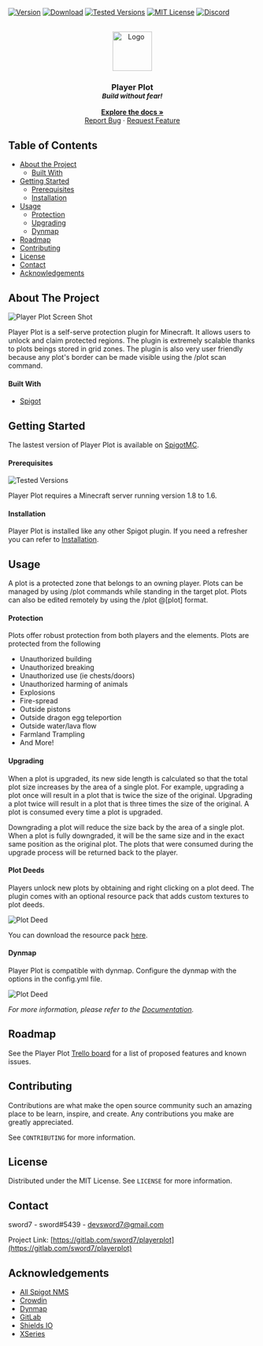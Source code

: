 <!-- PROJECT SHIELDS -->
<!--
*** I'm using markdown "reference style" links for readability.
*** Reference links are enclosed in brackets [ ] instead of parentheses ( ).
*** See the bottom of this document for the declaration of the reference variables
*** for contributors-url, forks-url, etc. This is an optional, concise syntax you may use.
*** https://www.markdownguide.org/basic-syntax/#reference-style-links
-->
[![Version][version-shield]][version-url]
[![Download][download-shield]][download-url]
[![Tested Versions][tested-shield]][tested-url]
[![MIT License][license-shield]][license-url]
[![Discord][discord-shield]][discord-url]

<!-- PROJECT LOGO -->
<br/>
<div align="center">
  <a href="https://gitlab.com/sword7/playerplot">
    <img src="https://assets.gitlab-static.net/uploads/-/system/project/avatar/11067249/playerplot.png" alt="Logo" width="80" height="80">
  </a>

  ### Player Plot <br><sub>*Build without fear!*</sub>
  **[Explore the docs »](https://gitlab.com/sword7/playerplot)**
  <br/>
  [Report Bug](https://discord.com/invite/hKTXQBH)
  ·
  [Request Feature](https://discord.com/invite/hKTXQBH)
</div>

<!-- TABLE OF CONTENTS -->
## Table of Contents

* [About the Project](#about-the-project)
  * [Built With](#built-with)
* [Getting Started](#getting-started)
  * [Prerequisites](#prerequisites)
  * [Installation](#installation)
* [Usage](#usage)
  * [Protection](#protection)
  * [Upgrading](#upgrading)
  * [Dynmap](#dynmap)
* [Roadmap](#roadmap)
* [Contributing](#contributing)
* [License](#license)
* [Contact](#contact)
* [Acknowledgements](#acknowledgements)

<!-- ABOUT THE PROJECT -->
## About The Project

![Player Plot Screen Shot](https://gitlab.com/sword7/playerplot/-/blob/master/images/cover.png)

Player Plot is a self-serve protection plugin for Minecraft. It allows users to unlock and claim protected regions. The plugin is extremely scalable thanks to plots beings stored in grid zones. The plugin is also very user friendly because any plot's border can be made visible using the /plot scan command.

#### Built With

* [Spigot](https://www.spigotmc.org/)


<!-- GETTING STARTED -->
## Getting Started

The lastest version of Player Plot is available on [SpigotMC](https://www.spigotmc.org/resources/player-plot.68033/).

#### Prerequisites

![Tested Versions][tested-shield]

Player Plot requires a Minecraft server running version 1.8 to 1.6.

#### Installation

Player Plot is installed like any other Spigot plugin. If you need a refresher you can refer to [Installation](https://gitlab.com/sword7/playerplot/-/wikis/setup/installation).

<!-- USAGE EXAMPLES -->
## Usage

A plot is a protected zone that belongs to an owning player. Plots can be managed by using /plot commands while standing in the target plot. Plots can also be edited remotely by using the /plot @[plot] format.

#### Protection

Plots offer robust protection from both players and the elements. Plots are protected from the following

- Unauthorized building
- Unauthorized breaking
- Unauthorized use (ie chests/doors)
- Unauthorized harming of animals
- Explosions
- Fire-spread
- Outside pistons
- Outside dragon egg teleportion
- Outside water/lava flow
- Farmland Trampling
- And More!

#### Upgrading

When a plot is upgraded, its new side length is calculated so that the total plot size increases by the area of a single plot. For example, upgrading a plot once will result in a plot that is twice the size of the original. Upgrading a plot twice will result in a plot that is three times the size of the original. A plot is consumed every time a plot is upgraded.

Downgrading a plot will reduce the size back by the area of a single plot. When a plot is fully downgraded, it will be the same size and in the exact same position as the original plot. The plots that were consumed during the upgrade process will be returned back to the player.

#### Plot Deeds

Players unlock new plots by obtaining and right clicking on a plot deed. The plugin comes with an optional resource pack that adds custom textures to plot deeds.

![Plot Deed](https://gitlab.com/sword7/playerplot/-/blob/master/images/plot-deed.png)

You can download the resource pack [here](https://gitlab.com/sword7/playerplot/-/wikis/misc/resource-pack).

#### Dynmap

Player Plot is compatible with dynmap. Configure the dynmap with the options in the config.yml file.

![Plot Deed](https://gitlab.com/sword7/playerplot/-/blob/master/images/dynmap.png)

_For more information, please refer to the [Documentation](https://gitlab.com/sword7/playerplot/-/wikis/home)._

<!-- ROADMAP -->
## Roadmap

See the Player Plot [Trello board](https://trello.com/b/SBzUNtZC/player-plot) for a list of proposed features and known issues.

<!-- CONTRIBUTING -->
## Contributing

Contributions are what make the open source community such an amazing place to be learn, inspire, and create. Any contributions you make are greatly appreciated.

See `CONTRIBUTING` for more information.

<!-- LICENSE -->
## License

Distributed under the MIT License. See `LICENSE` for more information.

<!-- CONTACT -->
## Contact

sword7 - sword#5439 - devsword7@gmail.com

Project Link: [https://gitlab.com/sword7/playerplot](https://gitlab.com/sword7/playerplot)

<!-- ACKNOWLEDGEMENTS -->
## Acknowledgements

* [All Spigot NMS](https://github.com/Jacxk/all-spigot-nms)
* [Crowdin](https://crowdin.com/)
* [Dynmap](https://github.com/webbukkit/dynmap)
* [GitLab](https://gitlab.com)
* [Shields IO](https://shields.io/)
* [XSeries](https://github.com/CryptoMorin/XSeries)


<!-- MARKDOWN LINKS & IMAGES -->
<!-- https://www.markdownguide.org/basic-syntax/#reference-style-links -->
[version-shield]: https://img.shields.io/spiget/version/68033?label=&labelColor=EE22EE&color=FF55FF
[version-url]: https://www.spigotmc.org/resources/player-plot.68033/
[download-shield]: https://img.shields.io/spiget/downloads/68033?&color=efb61c&style=flat-square&logo=image%2Fx-icon%3Bbase64%2CAAABAAEAEBAQAAAAAAAoAQAAFgAAACgAAAAQAAAAIAAAAAEABAAAAAAAgAAAAAAAAAAAAAAAEAAAAAAAAAAAAAAAAND%2FAOhGOgA%2F6OIAAAAAAAAAAAAAAAAAAAAAAAAAAAAAAAAAAAAAAAAAAAAAAAAAAAAAAAAAAAAAAAAAAAAAAAAAAiAAAAAAAAACIAAAAAAAAAIgAAAAAAAAAAAAAAAAAAABEAAAAzMQABEQAAARMzEBERARERETMxERAAAAARMzEAAAAAAAETMwAAAAAAABEwAAAAAAAAERAAAAAAAAABAAAAAAAAAAEAAAAAAAAAAAAAAAAAAAAAAAAAD%2F%2BQAA%2F%2FkAAP%2F5AAD%2F8AAA%2BDAAAPAgAAAAAAAAAAEAAAADAADwDwAA%2FB8AAPwfAAD8HwAA%2Fj8AAP4%2FAADwBwAA
[download-url]: https://www.spigotmc.org/resources/player-plot.68033/
[license-shield]: https://img.shields.io/badge/license-MIT-blue?style=flat-square
[tested-shield]: https://img.shields.io/spiget/tested-versions/68033?style=flat-square
[tested-url]: https://www.spigotmc.org/resources/player-plot.68033/
[license-url]: https://gitlab.com/sword7/playerplot/-/blob/master/LICENSE
[discord-shield]: https://img.shields.io/discord/623658924079448074?label=&style=flat&labelColor=697ec4&color=8196de&logoColor=ffffff&logo=Discord&logoWidth=20
[discord-url]: https://discord.com/invite/hKTXQBH
[product-screenshot]: images/screenshot.png
